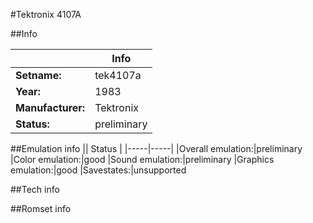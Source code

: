 #Tektronix 4107A

##Info

||Info|
|-----|-----|
|**Setname:**|tek4107a
|**Year:**|1983
|**Manufacturer:**|Tektronix
|**Status:**|preliminary

##Emulation info
|| Status |
|-----|-----|
|Overall emulation:|preliminary
|Color emulation:|good
|Sound emulation:|preliminary
|Graphics emulation:|good
|Savestates:|unsupported

##Tech info

##Romset info

<!--- START OF EDITED COMMENT DO NOT TOUCH TEXT ABOVE-->
